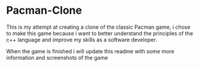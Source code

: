 # Pacman-Clone
This is my attempt at creating a clone of the classic Pacman game, i chose to make this game because i want to 
better understand the principles of the c++ language and improve my skills as a software developer.

When the game is finished i will update this readme with some more information and screenshots of the game
